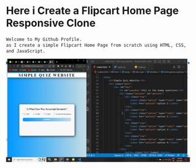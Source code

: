 
# Here i Create a Flipcart Home Page Responsive Clone
```
Welcome to My Github Profile.
as I create a simple Flipcart Home Page from scratch using HTML, CSS, and JavaScript.
```
![image](https://github.com/ParagUnhale1998/Quiz_App/blob/main/Thumbnail.png)
